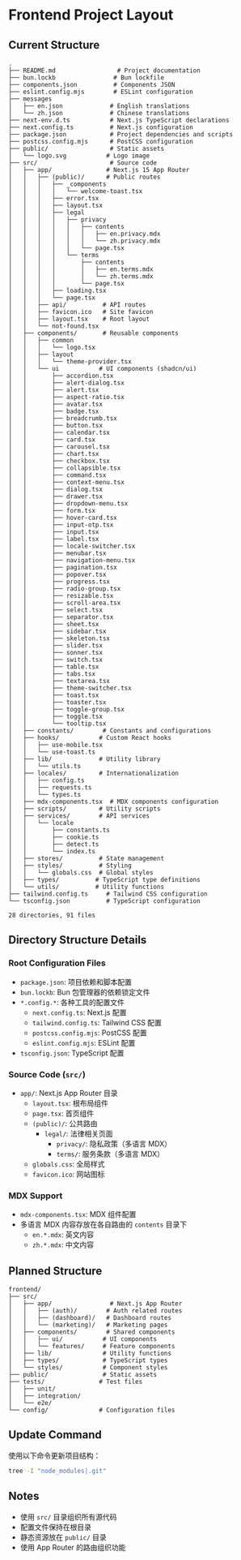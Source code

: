 # Frontend Project Layout

## Current Structure
```
.
├── README.md                 # Project documentation
├── bun.lockb                # Bun lockfile
├── components.json          # Components JSON
├── eslint.config.mjs        # ESLint configuration
├── messages
│   ├── en.json             # English translations
│   └── zh.json             # Chinese translations
├── next-env.d.ts           # Next.js TypeScript declarations
├── next.config.ts          # Next.js configuration
├── package.json            # Project dependencies and scripts
├── postcss.config.mjs      # PostCSS configuration
├── public/                 # Static assets
│   └── logo.svg           # Logo image
├── src/                    # Source code
│   ├── app/               # Next.js 15 App Router
│   │   ├── (public)/      # Public routes
│   │   │   ├── _components
│   │   │   │   └── welcome-toast.tsx
│   │   │   ├── error.tsx
│   │   │   ├── layout.tsx
│   │   │   ├── legal
│   │   │   │   ├── privacy
│   │   │   │   │   ├── contents
│   │   │   │   │   │   ├── en.privacy.mdx
│   │   │   │   │   │   └── zh.privacy.mdx
│   │   │   │   │   └── page.tsx
│   │   │   │   └── terms
│   │   │   │       ├── contents
│   │   │   │       │   ├── en.terms.mdx
│   │   │   │       │   └── zh.terms.mdx
│   │   │   │       └── page.tsx
│   │   │   ├── loading.tsx
│   │   │   └── page.tsx
│   │   ├── api/          # API routes
│   │   ├── favicon.ico   # Site favicon
│   │   ├── layout.tsx    # Root layout
│   │   └── not-found.tsx
│   ├── components/       # Reusable components
│   │   ├── common
│   │   │   └── logo.tsx
│   │   ├── layout
│   │   │   └── theme-provider.tsx
│   │   └── ui           # UI components (shadcn/ui)
│   │       ├── accordion.tsx
│   │       ├── alert-dialog.tsx
│   │       ├── alert.tsx
│   │       ├── aspect-ratio.tsx
│   │       ├── avatar.tsx
│   │       ├── badge.tsx
│   │       ├── breadcrumb.tsx
│   │       ├── button.tsx
│   │       ├── calendar.tsx
│   │       ├── card.tsx
│   │       ├── carousel.tsx
│   │       ├── chart.tsx
│   │       ├── checkbox.tsx
│   │       ├── collapsible.tsx
│   │       ├── command.tsx
│   │       ├── context-menu.tsx
│   │       ├── dialog.tsx
│   │       ├── drawer.tsx
│   │       ├── dropdown-menu.tsx
│   │       ├── form.tsx
│   │       ├── hover-card.tsx
│   │       ├── input-otp.tsx
│   │       ├── input.tsx
│   │       ├── label.tsx
│   │       ├── locale-switcher.tsx
│   │       ├── menubar.tsx
│   │       ├── navigation-menu.tsx
│   │       ├── pagination.tsx
│   │       ├── popover.tsx
│   │       ├── progress.tsx
│   │       ├── radio-group.tsx
│   │       ├── resizable.tsx
│   │       ├── scroll-area.tsx
│   │       ├── select.tsx
│   │       ├── separator.tsx
│   │       ├── sheet.tsx
│   │       ├── sidebar.tsx
│   │       ├── skeleton.tsx
│   │       ├── slider.tsx
│   │       ├── sonner.tsx
│   │       ├── switch.tsx
│   │       ├── table.tsx
│   │       ├── tabs.tsx
│   │       ├── textarea.tsx
│   │       ├── theme-switcher.tsx
│   │       ├── toast.tsx
│   │       ├── toaster.tsx
│   │       ├── toggle-group.tsx
│   │       ├── toggle.tsx
│   │       └── tooltip.tsx
│   ├── constants/        # Constants and configurations
│   ├── hooks/           # Custom React hooks
│   │   ├── use-mobile.tsx
│   │   └── use-toast.ts
│   ├── lib/             # Utility library
│   │   └── utils.ts
│   ├── locales/         # Internationalization
│   │   ├── config.ts
│   │   ├── requests.ts
│   │   └── types.ts
│   ├── mdx-components.tsx  # MDX components configuration
│   ├── scripts/         # Utility scripts
│   ├── services/        # API services
│   │   └── locale
│   │       ├── constants.ts
│   │       ├── cookie.ts
│   │       ├── detect.ts
│   │       └── index.ts
│   ├── stores/          # State management
│   ├── styles/          # Styling
│   │   └── globals.css  # Global styles
│   ├── types/          # TypeScript type definitions
│   └── utils/          # Utility functions
├── tailwind.config.ts     # Tailwind CSS configuration
└── tsconfig.json          # TypeScript configuration

28 directories, 91 files
```

## Directory Structure Details

### Root Configuration Files
- `package.json`: 项目依赖和脚本配置
- `bun.lockb`: Bun 包管理器的依赖锁定文件
- `*.config.*`: 各种工具的配置文件
  - `next.config.ts`: Next.js 配置
  - `tailwind.config.ts`: Tailwind CSS 配置
  - `postcss.config.mjs`: PostCSS 配置
  - `eslint.config.mjs`: ESLint 配置
- `tsconfig.json`: TypeScript 配置

### Source Code (`src/`)
- `app/`: Next.js App Router 目录
  - `layout.tsx`: 根布局组件
  - `page.tsx`: 首页组件
  - `(public)/`: 公共路由
    - `legal/`: 法律相关页面
      - `privacy/`: 隐私政策（多语言 MDX）
      - `terms/`: 服务条款（多语言 MDX）
  - `globals.css`: 全局样式
  - `favicon.ico`: 网站图标

### MDX Support
- `mdx-components.tsx`: MDX 组件配置
- 多语言 MDX 内容存放在各自路由的 `contents` 目录下
  - `en.*.mdx`: 英文内容
  - `zh.*.mdx`: 中文内容

## Planned Structure
```
frontend/
├── src/
│   ├── app/                # Next.js App Router
│   │   ├── (auth)/        # Auth related routes
│   │   ├── (dashboard)/   # Dashboard routes
│   │   └── (marketing)/   # Marketing pages
│   ├── components/        # Shared components
│   │   ├── ui/           # UI components
│   │   └── features/     # Feature components
│   ├── lib/              # Utility functions
│   ├── types/            # TypeScript types
│   └── styles/           # Component styles
├── public/               # Static assets
├── tests/               # Test files
│   ├── unit/
│   ├── integration/
│   └── e2e/
└── config/              # Configuration files
```

## Update Command
使用以下命令更新项目结构：
```bash
tree -I "node_modules|.git"
```

## Notes
- 使用 `src/` 目录组织所有源代码
- 配置文件保持在根目录
- 静态资源放在 `public/` 目录
- 使用 App Router 的路由组织功能

